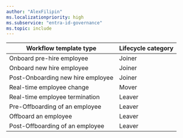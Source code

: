```yaml
---
author: "AlexFilipin"
ms.localizationpriority: high
ms.subservice: "entra-id-governance"
ms.topic: include
---
```


<!-- markdownlint-disable MD041-->

<!-- This include file is currently referenced by the following docs:
1. https://learn.microsoft.com/en-us/graph/api/resources/identitygovernance-lifecycleworkflows-overview
2. https://learn.microsoft.com/en-us/graph/api/resources/identitygovernance-workflowtemplate
-->

| Workflow template type          | Lifecycle category |
|---------------------------------|--------------------|
| Onboard pre-hire employee       | Joiner             |
| Onboard new hire employee       | Joiner             |
| Post-Onboarding new hire employee       | Joiner             |
| Real-time employee change       | Mover             |
| Real-time employee termination  | Leaver             |
| Pre-Offboarding of an employee  | Leaver             |
| Offboard an employee            | Leaver             |
| Post-Offboarding of an employee | Leaver             |
